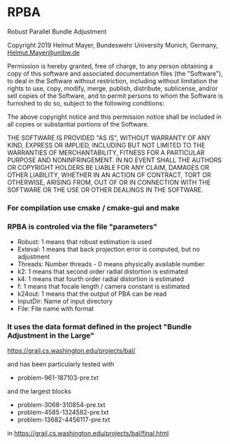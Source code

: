 # RPBA
Robust Parallel Bundle Adjustment

Copyright 2019 Helmut Mayer, Bundeswehr University Munich, Germany, Helmut.Mayer@unibw.de

Permission is hereby granted, free of charge, to any person obtaining a copy of this software and associated documentation files (the "Software"), to deal in the Software without restriction, including without limitation the rights to use, copy, modify, merge, publish, distribute, sublicense, and/or sell copies of the Software, and to permit persons to whom the Software is furnished to do so, subject to the following conditions:

The above copyright notice and this permission notice shall be included in all copies or substantial portions of the Software.

THE SOFTWARE IS PROVIDED "AS IS", WITHOUT WARRANTY OF ANY KIND, EXPRESS OR IMPLIED, INCLUDING BUT NOT LIMITED TO THE WARRANTIES OF MERCHANTABILITY, FITNESS FOR A PARTICULAR PURPOSE AND NONINFRINGEMENT. IN NO EVENT SHALL THE AUTHORS OR COPYRIGHT HOLDERS BE LIABLE FOR ANY CLAIM, DAMAGES OR OTHER LIABILITY, WHETHER IN AN ACTION OF CONTRACT, TORT OR OTHERWISE, ARISING FROM, OUT OF OR IN CONNECTION WITH THE SOFTWARE OR THE USE OR OTHER DEALINGS IN THE SOFTWARE.


### For compilation use cmake / cmake-gui and make


### RPBA is controled via the file "parameters"

* Robust: 1 means that robust estimation is used
* Exteval: 1 means that back projection error is computed, but no adjustment
* Threads: Number threads - 0 means physically available number
* k2: 1 means that second order radial distortion is estimated	 
* k4: 1 means that fourth order radial distortion is estimated
* f: 1 means that focale length / camera constant is estimated
* k24out: 1 means that the output of PBA can be read
* InputDir: Name of input directory
* File: File name with format 


### It uses the data format defined in the project "Bundle Adjustment in the Large"

   https://grail.cs.washington.edu/projects/bal/

and has been particularly tested with

* problem-961-187103-pre.txt

and the largest blocks

* problem-3068-310854-pre.txt
* problem-4585-1324582-pre.txt
* problem-13682-4456117-pre.txt

in https://grail.cs.washington.edu/projects/bal/final.html
